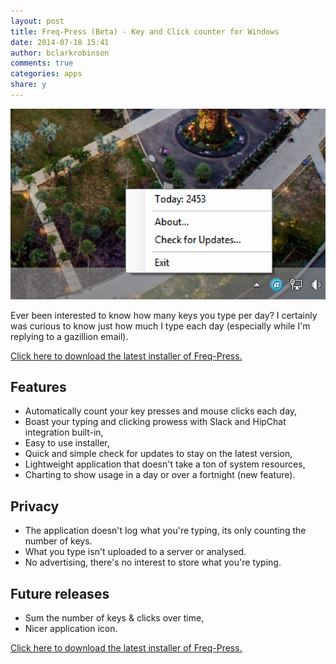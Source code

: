 ```yaml
---
layout: post
title: Freq-Press (Beta) - Key and Click counter for Windows
date: 2014-07-18 15:41
author: bclarkrobinson
comments: true
categories: apps
share: y
---
```

<a href="/images/2014/06/Screen-Shot-2014-06-03-at-6.55.33-pm.png"><img src="/images/2014/06/Screen-Shot-2014-06-03-at-6.55.33-pm.png" alt="Screen Shot 2014-06-03 at 6.55.33 pm"/></a>

Ever been interested to know how many keys you type per day? I certainly was curious to know just how much I type each day (especially while I'm replying to a gazillion email).

<a href="/apps/freq-press/Install FreqPress.zip">Click here to download the latest installer of Freq-Press.</a>

## Features

* Automatically count your key presses and mouse clicks each day,
* Boast your typing and clicking prowess with Slack and HipChat integration built-in,
* Easy to use installer,
* Quick and simple check for updates to stay on the latest version,
* Lightweight application that doesn't take a ton of system resources,
* Charting to show usage in a day or over a fortnight (new feature).

<!--more-->

## Privacy

* The application doesn't log what you're typing, its only counting the number of keys.
* What you type isn't uploaded to a server or analysed.
* No advertising, there's no interest to store what you're typing.

## Future releases

* Sum the number of keys & clicks over time,
* Nicer application icon.

<a href="http://benclarkrobinson.net/apps/freq-press/Install FreqPress.zip">Click here to download the latest installer of Freq-Press.</a>
